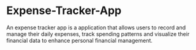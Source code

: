 # Expense-Tracker-App
An expense tracker app is a application that allows users to record and manage their daily expenses, track spending patterns and visualize their financial data to enhance personal financial management.
